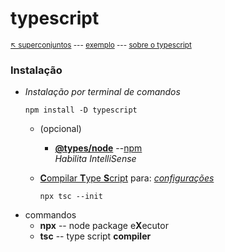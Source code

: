 # typescript

<sub>[:arrow_upper_left: superconjuntos](../readme.md) --- [exemplo](exemplo.md) --- [sobre o typescript](about.md) <sub>

### Instalação

- *Instalação por terminal de comandos*
    ```
    npm install -D typescript
    ```
    - (opcional)
        - [**@types/node**](types-node/readme.md) --[npm](https://www.npmjs.com/package/@types/node) <br/>*Habilita IntelliSense*

    - [**C**ompilar **T**ype **S**cript](cnpx.md) para: [*configurações*](tsconfigjson.md)
        ```
        npx tsc --init
        ```
- commandos
    - **npx** -- node package e**X**ecutor
    - **tsc** -- type script **compiler**



